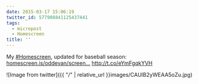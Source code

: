 ```yaml
---
date: 2015-03-17 15:06:19
twitter_id: 577908841125437441
tags:
  - micropost
  - Homescreen
title: ''
---
```


My [#Homescreen](https://twitter.com/hashtag/Homescreen), updated for baseball season: [homescreen.is/oddevan/screen…](https://homescreen.is/oddevan/screenshot/31631) http://t.co/eYmFgqkYVH

![Image from twitter]({{ "/" | relative_url  }}images/CAUlB2yWEAA5oZu.jpg)
